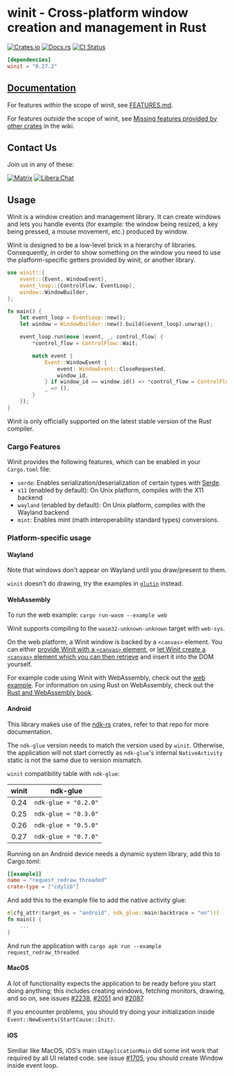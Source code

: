 # winit - Cross-platform window creation and management in Rust

[![Crates.io](https://img.shields.io/crates/v/winit.svg)](https://crates.io/crates/winit)
[![Docs.rs](https://docs.rs/winit/badge.svg)](https://docs.rs/winit)
[![CI Status](https://github.com/rust-windowing/winit/workflows/CI/badge.svg)](https://github.com/rust-windowing/winit/actions)

```toml
[dependencies]
winit = "0.27.2"
```

## [Documentation](https://docs.rs/winit)

For features _within_ the scope of winit, see [FEATURES.md](FEATURES.md).

For features _outside_ the scope of winit, see [Missing features provided by other crates](https://github.com/rust-windowing/winit/wiki/Missing-features-provided-by-other-crates) in the wiki.

## Contact Us

Join us in any of these:

[![Matrix](https://img.shields.io/badge/Matrix-%23rust--windowing%3Amatrix.org-blueviolet.svg)](https://matrix.to/#/#rust-windowing:matrix.org)
[![Libera.Chat](https://img.shields.io/badge/libera.chat-%23winit-red.svg)](https://web.libera.chat/#winit)

## Usage

Winit is a window creation and management library. It can create windows and lets you handle
events (for example: the window being resized, a key being pressed, a mouse movement, etc.)
produced by window.

Winit is designed to be a low-level brick in a hierarchy of libraries. Consequently, in order to
show something on the window you need to use the platform-specific getters provided by winit, or
another library.

```rust
use winit::{
    event::{Event, WindowEvent},
    event_loop::{ControlFlow, EventLoop},
    window::WindowBuilder,
};

fn main() {
    let event_loop = EventLoop::new();
    let window = WindowBuilder::new().build(&event_loop).unwrap();

    event_loop.run(move |event, _, control_flow| {
        *control_flow = ControlFlow::Wait;

        match event {
            Event::WindowEvent {
                event: WindowEvent::CloseRequested,
                window_id,
            } if window_id == window.id() => *control_flow = ControlFlow::Exit,
            _ => (),
        }
    });
}
```

Winit is only officially supported on the latest stable version of the Rust compiler.

### Cargo Features

Winit provides the following features, which can be enabled in your `Cargo.toml` file:
* `serde`: Enables serialization/deserialization of certain types with [Serde](https://crates.io/crates/serde).
* `x11` (enabled by default): On Unix platform, compiles with the X11 backend
* `wayland` (enabled by default): On Unix platform, compiles with the Wayland backend
* `mint`: Enables mint (math interoperability standard types) conversions.

### Platform-specific usage

#### Wayland

Note that windows don't appear on Wayland until you draw/present to them.

`winit` doesn't do drawing, try the examples in [`glutin`] instead.

[`glutin`]: https://github.com/rust-windowing/glutin

#### WebAssembly

To run the web example: `cargo run-wasm --example web`

Winit supports compiling to the `wasm32-unknown-unknown` target with `web-sys`.

On the web platform, a Winit window is backed by a `<canvas>` element. You can
either [provide Winit with a `<canvas>` element][web with_canvas], or [let Winit
create a `<canvas>` element which you can then retrieve][web canvas getter] and
insert it into the DOM yourself.

For example code using Winit with WebAssembly, check out the [web example]. For
information on using Rust on WebAssembly, check out the [Rust and WebAssembly
book].

[web with_canvas]: https://docs.rs/winit/latest/wasm32-unknown-unknown/winit/platform/web/trait.WindowBuilderExtWebSys.html#tymethod.with_canvas
[web canvas getter]: https://docs.rs/winit/latest/wasm32-unknown-unknown/winit/platform/web/trait.WindowExtWebSys.html#tymethod.canvas
[web example]: ./examples/web.rs
[Rust and WebAssembly book]: https://rustwasm.github.io/book/

#### Android

This library makes use of the [ndk-rs](https://github.com/rust-windowing/android-ndk-rs) crates, refer to that repo for more documentation.

The `ndk-glue` version needs to match the version used by `winit`. Otherwise, the application will not start correctly as `ndk-glue`'s internal `NativeActivity` static is not the same due to version mismatch.

`winit` compatibility table with `ndk-glue`:

| winit |       ndk-glue       |
| :---: | :------------------: |
| 0.24  | `ndk-glue = "0.2.0"` |
| 0.25  | `ndk-glue = "0.3.0"` |
| 0.26  | `ndk-glue = "0.5.0"` |
| 0.27  | `ndk-glue = "0.7.0"` |

Running on an Android device needs a dynamic system library, add this to Cargo.toml:

```toml
[[example]]
name = "request_redraw_threaded"
crate-type = ["cdylib"]
```

And add this to the example file to add the native activity glue:
```rust
#[cfg_attr(target_os = "android", ndk_glue::main(backtrace = "on"))]
fn main() {
    ...
}
```

And run the application with `cargo apk run --example request_redraw_threaded`

#### MacOS

A lot of functionality expects the application to be ready before you start
doing anything; this includes creating windows, fetching monitors, drawing,
and so on, see issues [#2238], [#2051] and [#2087].

If you encounter problems, you should try doing your initialization inside
`Event::NewEvents(StartCause::Init)`.

#### iOS

Similiar like MacOS, iOS's main `UIApplicationMain` did some init work that required
by all UI related code. see issue [#1705], you should create Window inside event loop.


[#2238]: https://github.com/rust-windowing/winit/issues/2238
[#2051]: https://github.com/rust-windowing/winit/issues/2051
[#2087]: https://github.com/rust-windowing/winit/issues/2087
[#1705]: https://github.com/rust-windowing/winit/issues/1705
